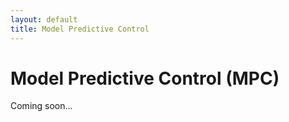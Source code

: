 ```yaml
---
layout: default
title: Model Predictive Control
---
```


# Model Predictive Control (MPC)

Coming soon...
